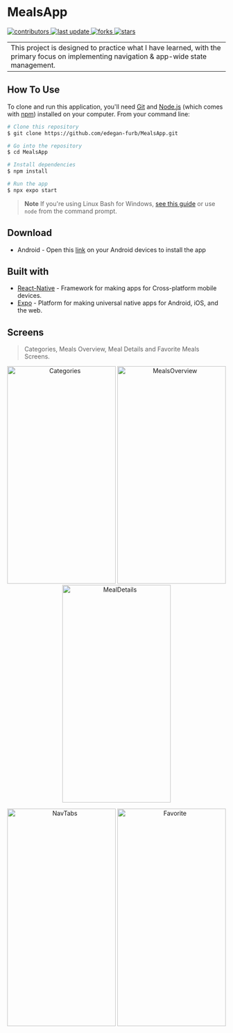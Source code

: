 # MealsApp
 </p>
  <p>
  <a href="https://github.com/edegan-furb/MealsApp/graphs/contributors">
    <img src="https://img.shields.io/github/contributors/edegan-furb/MealsApp" alt="contributors" />
  </a>
  <a href="">
    <img src="https://img.shields.io/github/last-commit/edegan-furb/MealsApp" alt="last update" />
  </a>
  <a href="https://github.com/edegan-furb/MealsApp/network/members">
    <img src="https://img.shields.io/github/forks/edegan-furb/MealsApp" alt="forks" />
  </a>
  <a href="https://github.com/edegan-furb/MealsApp/stargazers">
    <img src="https://img.shields.io/github/stars/edegan-furb/MealsApp" alt="stars" />
  </a>
</p>
<table>
<tr>
<td>
 This project is designed to practice what I have learned, with the primary focus on implementing navigation & app-wide state management. 
</td>
</tr>
</table>

## How To Use

To clone and run this application, you'll need [Git](https://git-scm.com) and [Node.js](https://nodejs.org/en/download/) (which comes with [npm](http://npmjs.com)) installed on your computer. From your command line:

```bash
# Clone this repository
$ git clone https://github.com/edegan-furb/MealsApp.git

# Go into the repository
$ cd MealsApp

# Install dependencies
$ npm install

# Run the app
$ npx expo start 
```

> **Note**
> If you're using Linux Bash for Windows, [see this guide](https://www.howtogeek.com/261575/how-to-run-graphical-linux-desktop-applications-from-windows-10s-bash-shell/) or use `node` from the command prompt.

## Download
 - Android - Open this [link](https://expo.dev/accounts/edegan/projects/MealsApp/builds/01b89fcd-0816-4fcd-9869-fecf9edb06fa) on your Android devices to install the app
 
 

## Built with 

- [React-Native](https://reactnative.dev/) -  Framework for making apps for Cross-platform mobile devices.
- [Expo](https://expo.dev/) - Platform for making universal native apps for Android, iOS, and the web.

## Screens

> Categories, Meals Overview, Meal Details and Favorite Meals Screens.

<p align="center">
  <a>
    <img src="https://github.com/edegan-furb/MealsApp/blob/master/assets/Screenshot_1701453833.png" alt="Categories" title="Categories Screen" height="500" width="250">
  </a>
  <a>
    <img src="https://github.com/edegan-furb/MealsApp/blob/master/assets/Screenshot_1701453850.png" alt="MealsOverview" title="Meals Overview Screen" height="500" width="250">
  </a>
  <a>
    <img src="https://github.com/edegan-furb/MealsApp/blob/master/assets/Screenshot_1701453883.png" alt="MealDetails" title="Meal Details Screen" height="500" width="250">
  </a>
</p>
<p align="center">
 <a>
    <img src="https://github.com/edegan-furb/MealsApp/blob/master/assets/Screenshot_1701453898.png" alt="NavTabs" title="NavTabs" height="500" width="250">
  </a>
   <a>
    <img src="https://github.com/edegan-furb/MealsApp/blob/master/assets/Screenshot_1701453901.png" alt="Favorite" title="Favorite Screen" height="500" width="250">
  </a>
</p>
